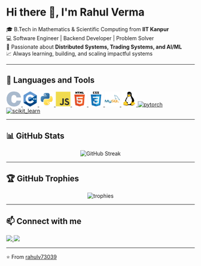 # Hi there 👋, I'm Rahul Verma  

🎓 B.Tech in Mathematics & Scientific Computing from **IIT Kanpur**  
💻 Software Engineer | Backend Developer | Problem Solver  
🚀 Passionate about **Distributed Systems, Trading Systems, and AI/ML**  
📈 Always learning, building, and scaling impactful systems  

---

## 🔧 Languages and Tools  
<p align="left"> 
  <a href="https://www.cprogramming.com/" target="_blank"> <img src="https://raw.githubusercontent.com/devicons/devicon/master/icons/c/c-original.svg" alt="c" width="40" height="40"/> </a> 
  <a href="https://www.w3schools.com/cpp/" target="_blank"> <img src="https://raw.githubusercontent.com/devicons/devicon/master/icons/cplusplus/cplusplus-original.svg" alt="cplusplus" width="40" height="40"/> </a> 
  <a href="https://www.python.org" target="_blank"> <img src="https://raw.githubusercontent.com/devicons/devicon/master/icons/python/python-original.svg" alt="python" width="40" height="40"/> </a> 
  <a href="https://developer.mozilla.org/en-US/docs/Web/JavaScript" target="_blank"> <img src="https://raw.githubusercontent.com/devicons/devicon/master/icons/javascript/javascript-original.svg" alt="javascript" width="40" height="40"/> </a> 
  <a href="https://www.w3.org/html/" target="_blank"> <img src="https://raw.githubusercontent.com/devicons/devicon/master/icons/html5/html5-original-wordmark.svg" alt="html5" width="40" height="40"/> </a> 
  <a href="https://www.w3schools.com/css/" target="_blank"> <img src="https://raw.githubusercontent.com/devicons/devicon/master/icons/css3/css3-original-wordmark.svg" alt="css3" width="40" height="40"/> </a> 
  <a href="https://www.mysql.com/" target="_blank"> <img src="https://raw.githubusercontent.com/devicons/devicon/master/icons/mysql/mysql-original-wordmark.svg" alt="mysql" width="40" height="40"/> </a> 
  <a href="https://www.linux.org/" target="_blank"> <img src="https://raw.githubusercontent.com/devicons/devicon/master/icons/linux/linux-original.svg" alt="linux" width="40" height="40"/> </a> 
  <a href="https://pytorch.org/" target="_blank"> <img src="https://www.vectorlogo.zone/logos/pytorch/pytorch-icon.svg" alt="pytorch" width="40" height="40"/> </a> 
  <a href="https://scikit-learn.org/" target="_blank"> <img src="https://upload.wikimedia.org/wikipedia/commons/0/05/Scikit_learn_logo_small.svg" alt="scikit_learn" width="40" height="40"/> </a> 
</p>

---

## 📊 GitHub Stats  
<p align="center">
<!--   <img src="https://github-readme-stats.vercel.app/api?username=rahulv73039&theme=gotham&show_icons=true" alt="GitHub Stats" height="160"/> -->
  <img src="https://github-readme-streak-stats.herokuapp.com/?user=rahulv73039&theme=gotham" alt="GitHub Streak" height="160"/>
</p>

---

## 🏆 GitHub Trophies  
<p align="center"> 
  <img src="https://github-profile-trophy.vercel.app/?username=rahulv73039&theme=onedark&row=1&column=6" alt="trophies"/>
</p>

---

## 📫 Connect with me  
<p align="left">
  <a href="https://www.linkedin.com/in/rahul-verma-195b5a1b6" target="_blank"> <img src="https://img.icons8.com/color/48/000000/linkedin.png"/> </a>
  <a href="mailto:rahulv73039@gmail.com"> <img src="https://img.icons8.com/color/48/000000/gmail-new.png"/> </a>
</p>

---

⭐️ From [rahulv73039](https://github.com/rahulv73039)
